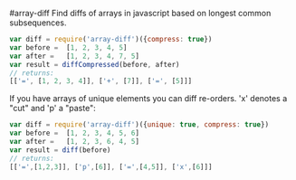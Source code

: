 #array-diff
Find diffs of arrays in javascript based on longest common subsequences.

``` js
var diff = require('array-diff')({compress: true})
var before =  [1, 2, 3, 4, 5]
var after =   [1, 2, 3, 4, 7, 5]
var result = diffCompressed(before, after)
// returns:
[['=', [1, 2, 3, 4]], ['+', [7]], ['=', [5]]]
```

If you have arrays of unique elements you can diff re-orders. 'x' denotes a "cut" and 'p' a "paste":

``` js
var diff = require('array-diff')({unique: true, compress: true})
var before =  [1, 2, 3, 4, 5, 6]
var after =   [1, 2, 3, 6, 4, 5]
var result = diff(before)
// returns:
[['=',[1,2,3]], ['p',[6]], ['=',[4,5]], ['x',[6]]]
```